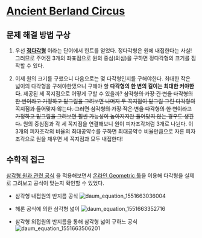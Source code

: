 # [Ancient Berland Circus](http://codeforces.com/problemset/problem/1/C)


## 문제 해결 방법 구상

1. 우선 **[정다각형](https://ko.wikipedia.org/wiki/정다각형)** 이라는 단어에서 힌트를 얻었다.
정다각형은 원에 내접한다는 사실!
그러므로 주어진 3개의 좌표점으로 원의 중심(외심)을 구하면 정다각형의 크기를 짐작할 수 있다.

2. 이제 원의 크기를 구했으니 다음으로는 몇 다각형인지를 구해야한다.
최대한 작은 넓이의 다각형을 구해야한댔으니 구해야 할 **다각형의 한 변의 길이는 최대한 커야한다.**
제공된 세 꼭지점으로 어떻게 구할 수 있을까?
~~삼각형의 가장 긴 변을 다각형의 한 변이라고 가정하고 밑그림을 그려보면 나머지 두 꼭지점이 밑그림 그린 다각형의 꼭지점과 들어맞지 않는다. 그러면 삼각형의 가장 작은 변을 다각형의 한 변이라고 가정하고 밑그림을 그려보면 훨씬 가능성이 높아지지만 들어맞지 않는 경우도 생긴다.~~
원의 중심점과 각 세 꼭지점을 연결해보니 원이 피자조각처럼 3개로 나뉜다. 이 3개의 피자조각의 비율의 최대공약수를 구하면 최대공약수 비율만큼으로 자른 피자조각으로 원을 채우면 세 꼭지점과 모두 내접한다!

## 수학적 접근

[삼각형 원과 관련 공식](https://doza.pro/art/math/geometry/ko/area-triangle) 을 적용해보면서 [온라인 Geometric 툴](https://www.math10.com/en/geometry/geogebra/geogebra.html)을 이용해 다각형을 실제로 그려보고 공식이 맞는지 확인할 수 있었다.


- 삼각형 내접원의 반지름 공식
![daum_equation_1551663036004](https://user-images.githubusercontent.com/24663059/53705583-ee79ee80-3e68-11e9-8f41-52fa9983b016.png)

- 헤론 공식에 의한 삼각형 넓이
![daum_equation_1551663352716](https://user-images.githubusercontent.com/24663059/53705644-54667600-3e69-11e9-966e-8af242d7af8f.png)

- 삼각형 외접원의 반지름을 통해 삼각형 넓이 구하느 공식
![daum_equation_1551663506201](https://user-images.githubusercontent.com/24663059/53705701-b32bef80-3e69-11e9-83d4-274ad109abc5.png)


